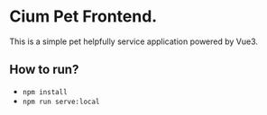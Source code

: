 # Cium Pet Frontend.

This is a simple pet helpfully service application powered by Vue3.

## How to run?

- `npm install`
- `npm run serve:local`
